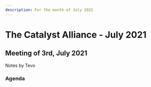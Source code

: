 ```yaml
---
description: For the month of July 2021
---
```


# The Catalyst Alliance - July 2021

## Meeting of 3rd, July 2021

Notes by Tevo

### Agenda



